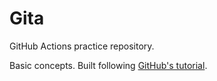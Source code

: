 # Gita

GitHub Actions practice repository.

Basic concepts. Built following [GitHub's tutorial](https://docs.github.com/en/actions/learn-github-actions/understanding-github-actions).

